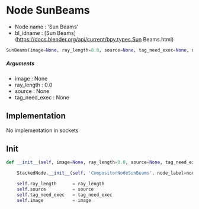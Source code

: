# Node SunBeams

- Node name : 'Sun Beams'
- bl_idname : [Sun Beams](https://docs.blender.org/api/current/bpy.types.Sun Beams.html)


``` python
SunBeams(image=None, ray_length=0.0, source=None, tag_need_exec=None, node_label=None, node_color=None)
```
##### Arguments

- image : None
- ray_length : 0.0
- source : None
- tag_need_exec : None

## Implementation

No implementation in sockets

## Init

``` python
def __init__(self, image=None, ray_length=0.0, source=None, tag_need_exec=None, node_label=None, node_color=None):

    StackedNode.__init__(self, 'CompositorNodeSunBeams', node_label=node_label, node_color=node_color)

    self.ray_length      = ray_length
    self.source          = source
    self.tag_need_exec   = tag_need_exec
    self.image           = image
```
